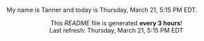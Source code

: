 My name is Tanner and today is Thursday, March 21, 5:15 PM EDT.

<p align="center">This <i>README</i> file is generated <b>every 3 hours</b>!</br>Last refresh: Thursday, March 21, 5:15 PM EDT<br /></p>
